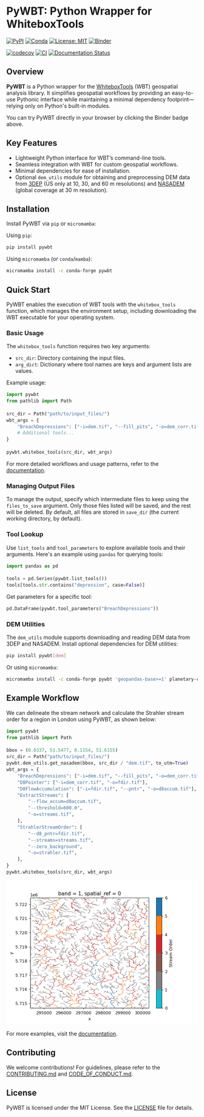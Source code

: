 # PyWBT: Python Wrapper for WhiteboxTools

[![PyPI](https://img.shields.io/pypi/v/pywbt)](https://pypi.org/project/pywbt/)
[![Conda](https://img.shields.io/conda/vn/conda-forge/pywbt)](https://anaconda.org/conda-forge/pywbt)
[![License: MIT](https://img.shields.io/badge/License-MIT-yellow.svg)](https://opensource.org/licenses/MIT)
[![Binder](https://mybinder.org/badge_logo.svg)](https://mybinder.org/v2/gh/cheginit/pywbt/HEAD?labpath=docs%2Fexamples)

[![codecov](https://codecov.io/gh/cheginit/pywbt/graph/badge.svg?token=U2638J9WKM)](https://codecov.io/gh/cheginit/pywbt)
[![CI](https://github.com/cheginit/pywbt/actions/workflows/test.yml/badge.svg)](https://github.com/cheginit/pywbt/actions/workflows/test.yml)
[![Documentation Status](https://readthedocs.org/projects/pywbt/badge/?version=latest)](https://pywbt.readthedocs.io/latest/?badge=latest)

## Overview

**PyWBT** is a Python wrapper for the [WhiteboxTools](https://www.whiteboxgeo.com/) (WBT)
geospatial analysis library. It simplifies geospatial workflows by providing an easy-to-use
Pythonic interface while maintaining a minimal dependency footprint—relying only on Python's
built-in modules.

You can try PyWBT directly in your browser by clicking the Binder badge above.

## Key Features

- Lightweight Python interface for WBT’s command-line tools.
- Seamless integration with WBT for custom geospatial workflows.
- Minimal dependencies for ease of installation.
- Optional `dem_utils` module for obtaining and preprocessing DEM data from [3DEP](https://www.usgs.gov/3d-elevation-program) (US only at 10, 30, and 60 m resolutions) and [NASADEM](https://planetarycomputer.microsoft.com/dataset/nasadem) (global coverage at 30 m resolution).

## Installation

Install PyWBT via `pip` or `micromamba`:

Using `pip`:

```bash
pip install pywbt
```

Using `micromamba` (or `conda`/`mamba`):

```bash
micromamba install -c conda-forge pywbt
```

## Quick Start

PyWBT enables the execution of WBT tools with the `whitebox_tools` function, which manages the
environment setup, including downloading the WBT executable for your operating system.

### Basic Usage

The `whitebox_tools` function requires two key arguments:

- `src_dir`: Directory containing the input files.
- `arg_dict`: Dictionary where tool names are keys and argument lists are values.

Example usage:

```python
import pywbt
from pathlib import Path

src_dir = Path("path/to/input_files/")
wbt_args = {
    "BreachDepressions": ["-i=dem.tif", "--fill_pits", "-o=dem_corr.tif"],
    # Additional tools...
}

pywbt.whitebox_tools(src_dir, wbt_args)
```

For more detailed workflows and usage patterns, refer to the
[documentation](https://pywbt.readthedocs.io/latest/workflows).

### Managing Output Files

To manage the output, specify which intermediate files to keep using the `files_to_save` argument.
Only those files listed will be saved, and the rest will be deleted. By default, all files are
stored in `save_dir` (the current working directory, by default).

### Tool Lookup

Use `list_tools` and `tool_parameters` to explore available tools and their arguments. Here's an
example using `pandas` for querying tools:

```python
import pandas as pd

tools = pd.Series(pywbt.list_tools())
tools[tools.str.contains("depression", case=False)]
```

Get parameters for a specific tool:

```python
pd.DataFrame(pywbt.tool_parameters("BreachDepressions"))
```

### DEM Utilities

The `dem_utils` module supports downloading and reading DEM data from 3DEP and NASADEM. Install
optional dependencies for DEM utilities:

```bash
pip install pywbt[dem]
```

Or using `micromamba`:

```bash
micromamba install -c conda-forge pywbt 'geopandas-base>=1' planetary-computer pystac-client rioxarray
```

## Example Workflow

We can delineate the stream network and calculate the Strahler stream order for a
region in London using PyWBT, as shown below:

```python
import pywbt
from pathlib import Path

bbox = (0.0337, 51.5477, 0.1154, 51.6155)
src_dir = Path("path/to/input_files/")
pywbt.dem_utils.get_nasadem(bbox, src_dir / "dem.tif", to_utm=True)
wbt_args = {
    "BreachDepressions": ["-i=dem.tif", "--fill_pits", "-o=dem_corr.tif"],
    "D8Pointer": ["-i=dem_corr.tif", "-o=fdir.tif"],
    "D8FlowAccumulation": ["-i=fdir.tif", "--pntr", "-o=d8accum.tif"],
    "ExtractStreams": [
        "--flow_accum=d8accum.tif",
        "--threshold=600.0",
        "-o=streams.tif",
    ],
    "StrahlerStreamOrder": [
        "--d8_pntr=fdir.tif",
        "--streams=streams.tif",
        "--zero_background",
        "-o=strahler.tif",
    ],
}
pywbt.whitebox_tools(src_dir, wbt_args)
```

![Strahler Stream Order](https://raw.githubusercontent.com/cheginit/pywbt/main/docs/examples/images/stream_order.png)

For more examples, visit the [documentation](https://pywbt.readthedocs.io).

## Contributing

We welcome contributions! For guidelines, please refer to the [CONTRIBUTING.md](https://pywbt.readthedocs.io/latest/CONTRIBUTING) and [CODE_OF_CONDUCT.md](https://github.com/cheginit/pywbt/blob/main/CODE_OF_CONDUCT.md).

## License

PyWBT is licensed under the MIT License. See the [LICENSE](https://github.com/cheginit/pywbt/blob/main/LICENSE) file for details.
